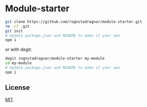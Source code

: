 # Module-starter

```sh
git clone https://github.com/rognstadragnar/module-starter.git
rm -rf .git
git init
# Update package.json and README to make it your own
npm i
```

or with degit:

```sh
degit rognstadragnar/module-starter my-module
cd my-module
# Update package.json and README to make it your own
npm i
```

## License

[MIT](LICENSE).
